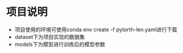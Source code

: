 # 项目说明
- 项目使用的环境可使用conda env create -f pytorth-len.yaml进行下载
- dataset下为项目实现的数据集
- models下为模型进行训练后的模型参数
